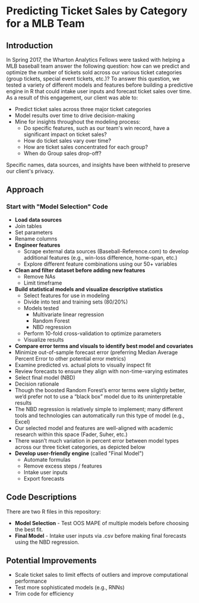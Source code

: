# Predicting Ticket Sales by Category for a MLB Team
## Introduction
In Spring 2017, the Wharton Analytics Fellows were tasked with helping a MLB baseball team answer the following question: how can we predict and optimize the number of tickets sold across our various ticket categories (group tickets, special event tickets, etc.)? To answer this question, we tested a variety of different models and features before building a predictive engine in R that could intake user inputs and forecast ticket sales over time. As a result of this engagement, our client was able to:

* Predict ticket sales across three major ticket categories
* Model results over time to drive decision-making
* Mine for insights throughout the modeling process:
  * Do specific features, such as our team's win record, have a significant impact on ticket sales?
  * How do ticket sales vary over time?
  * How are ticket sales concentrated for each group?
  * When do Group sales drop-off?

Specific names, data sources, and insights have been withheld to preserve our client's privacy.

## Approach
### Start with "Model Selection" Code
* **Load data sources**
 * Join tables
 * Set parameters
 * Rename columns
* **Engineer features**
  * Scrape external data sources (Baseball-Reference.com) to develop additional features (e.g., win-loss difference, home-span, etc.)
  * Explore different feature combinations using our 50+ variables
* **Clean and filter dataset before adding new features**
  * Remove NAs
  * Limit timeframe
* **Build statistical models and visualize descriptive statistics**
  * Select features for use in modeling
  * Divide into test and training sets (80/20%)
  * Models tested
    * Multivariate linear regression
    * Random Forest
    * NBD regression
  * Perform 10-fold cross-validation to optimize parameters
  * Visualize results
* **Compare error terms and visuals to identify best model and covariates**
 * Minimize out-of-sample forecast error (preferring Median Average Percent Error to other potential error metrics)
 * Examine predicted vs. actual plots to visually inspect fit
 * Review forecasts to ensure they align with non-time-varying estimates
 * Select final model (NBD)
  * Decision rationale
   * Though the boosted Random Forest’s error terms were slightly better, we’d prefer not to use a “black box” model due to its uninterpretable results
   * The NBD regression is relatively simple to implement; many different tools and technologies can automatically run this type of model (e.g., Excel)
   * Our selected model and features are well-aligned with academic research within this space (Fader, Suher, etc.)
   * There wasn’t much variation in percent error between model types across our three ticket categories, as depicted below
* **Develop user-friendly engine** (called "Final Model")
  * Automate formulas
  * Remove excess steps / features
  * Intake user inputs
  * Export forecasts
  
## Code Descriptions
There are two R files in this repository:
* **Model Selection** - Test OOS MAPE of multiple models before choosing the best fit.
* **Final Model** - Intake user inputs via .csv before making final forecasts using the NBD regression.

## Potential Improvements
* Scale ticket sales to limit effects of outliers and improve computational performance
* Test more sophisticated models (e.g., RNNs)
* Trim code for efficiency


